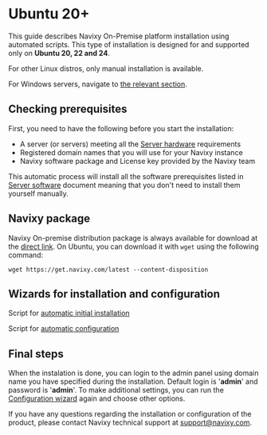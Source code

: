 # Ubuntu 20+

This guide describes Navixy On-Premise platform installation using automated scripts. This type of installation is designed for and supported only on **Ubuntu 20, 22 and 24**.

For other Linux distros, only manual installation is available.

For Windows servers, navigate to [the relevant section](../windows-installation/).

## Checking prerequisites

First, you need to have the following before you start the installation:

* A server (or servers) meeting all the [Server hardware](../../../requirements/server-hardware.md) requirements
* Registered domain names that you will use for your Navixy instance
* Navixy software package and License key provided by the Navixy team

This automatic process will install all the software prerequisites listed in [Server software](../../../requirements/server-software.md) document meaning that you don't need to install them yourself manually.

## Navixy package

Navixy On-premise distribution package is always available for download at the [direct link](https://get.navixy.com/latest). On Ubuntu, you can download it with `wget` using the following command:

```
wget https://get.navixy.com/latest --content-disposition
```

## Wizards for installation and configuration

Script for [automatic initial installation](installation-wizard.md)

Script for [automatic configuration](configuration-wizard.md)

## **Final steps**

When the instalation is done, you can login to the admin panel using domain name you have specified during the installation. Default login is '**admin**' and password is '**admin**'. To make additional settings, you can run the [Configuration wizard](configuration-wizard.md) again and choose other options.

If you have any questions regarding the installation or configuration of the product, please contact Navixy technical support at [support@navixy.com](mailto:support@navixy.com).
